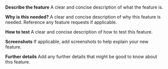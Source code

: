 **Describe the feature**
A clear and concise description of what the feature is.

**Why is this needed?**
A clear and concise description of why this feature is needed.
Reference any feature requests if applicable.

**How to test**
A clear and concise description of how to test this feature.

**Screenshots**
If applicable, add screenshots to help explain your new feature.

**Further details**
Add any further details that might be good to know about this feature.
